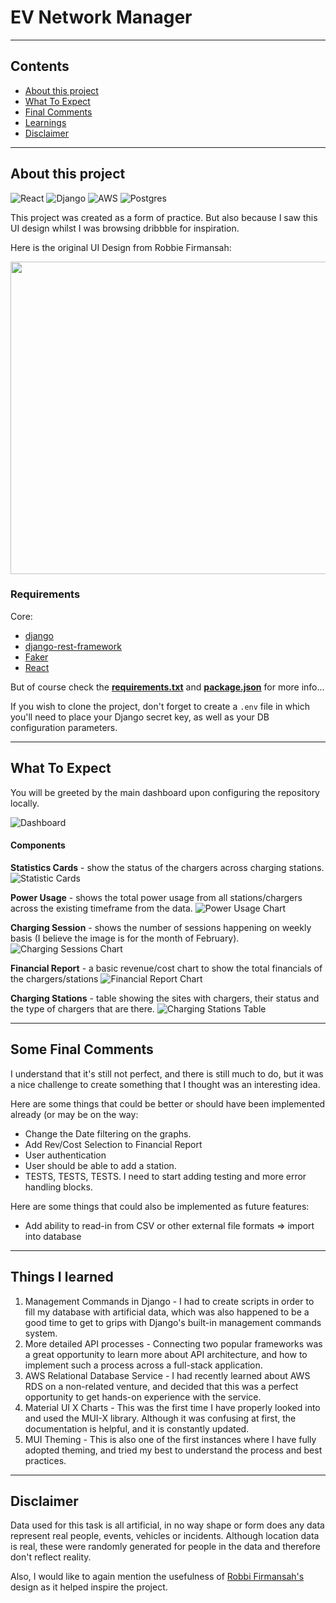 # EV Network Manager

---
## Contents
- [About this project](#about-this-project)
- [What To Expect](#what-to-expect)
- [Final Comments](#some-final-comments)
- [Learnings](#things-i-learned)
- [Disclaimer](#disclaimer)
---

## About this project
![React](https://img.shields.io/badge/react-%2320232a.svg?style=for-the-badge&logo=react&logoColor=%2361DAFB)
![Django](https://img.shields.io/badge/django-%23092E20.svg?style=for-the-badge&logo=django&logoColor=white)
![AWS](https://img.shields.io/badge/AWS-%23FF9900.svg?style=for-the-badge&logo=amazon-aws&logoColor=white)
![Postgres](https://img.shields.io/badge/postgres-%23316192.svg?style=for-the-badge&logo=postgresql&logoColor=white)


This project was created as a form of practice. But also because I saw this UI design whilst I was browsing dribbble for inspiration.

Here is the original UI Design from Robbie Firmansah:

[<img src="./images/insp/RobbiFirmansahEVNetManDash.png" height="500" width="720">](https://dribbble.com/shots/21606440-EVCas-EV-Charging-Network-Management-Dashboard)


### Requirements
Core:
- [django](https://www.djangoproject.com/)
- [django-rest-framework](https://www.django-rest-framework.org/)
- [Faker](https://faker.readthedocs.io/en/master/)
- [React](https://react.dev/)

But of course check the [**requirements.txt**](./server/requirements.txt) and [**package.json**](./client/package.json) for more info...

If you wish to clone the project, don't forget to create a `.env` file in which you'll need to place your Django secret key, as well as your DB configuration parameters.

---
## What To Expect

You will be greeted by the main dashboard upon configuring the repository locally.

<img src="./images/screenshots/dashboard.png" alt="Dashboard">

#### Components
**Statistics Cards** - show the status of the chargers across charging stations. 
<img src="./images/screenshots/stats_components.png" alt="Statistic Cards">

**Power Usage** - shows the total power usage from all stations/chargers across the existing timeframe from the data.
<img src="./images/screenshots/power_usage.png" alt="Power Usage Chart">

**Charging Session** - shows the number of sessions happening on weekly basis (I believe the image is for the month of February).
<img src="./images/screenshots/charging_sessions.png" alt="Charging Sessions Chart">

**Financial Report** - a basic revenue/cost chart to show the total financials of the chargers/stations
<img src="./images/screenshots/financial_chart.png" alt="Financial Report Chart">

**Charging Stations** - table showing the sites with chargers, their status and the type of chargers that are there.
<img src="./images/screenshots/charging_stations.png" alt="Charging Stations Table">

---

## Some Final Comments
I understand that it's still not perfect, and there is still much to do, but it was a nice challenge to create something that I thought was an interesting idea.

Here are some things that could be better or should have been implemented already (or may be on the way:
- Change the Date filtering on the graphs.
- Add Rev/Cost Selection to Financial Report
- User authentication
- User should be able to add a station.
- TESTS, TESTS, TESTS. I need to start adding testing and more error handling blocks.

Here are some things that could also be implemented as future features:
- Add ability to read-in from CSV or other external file formats => import into database

---

## Things I learned
1. Management Commands in Django - I had to create scripts in order to fill my database with artificial data, which
was also happened to be a good time to get to grips with Django's built-in management commands system.
2. More detailed API processes - Connecting two popular frameworks was a great opportunity to learn more about API architecture,
and how to implement such a process across a full-stack application.
3. AWS Relational Database Service - I had recently learned about AWS RDS on a non-related venture, and decided that this
was a perfect opportunity to get hands-on experience with the service.
4. Material UI X Charts - This was the first time I have properly looked into and used the MUI-X library. Although it was
confusing at first, the documentation is helpful, and it is constantly updated.
5. MUI Theming - This is also one of the first instances where I have fully adopted theming, and tried my best to understand
the process and best practices.

---

## Disclaimer
Data used for this task is all artificial, in no way shape or form does any data represent real people, events, vehicles or incidents. Although location data is real, these were randomly generated for people in the data and therefore don't reflect reality.

Also, I would like to again mention the usefulness of [Robbi Firmansah's](https://dribbble.com/robbif_) design as it helped inspire the project.
